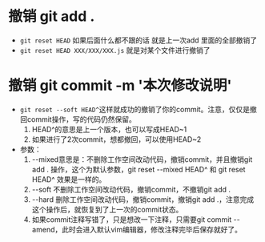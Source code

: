 # 撤销 git add .

- `git reset HEAD` 如果后面什么都不跟的话 就是上一次add 里面的全部撤销了
- `git reset HEAD XXX/XXX/XXX.js` 就是对某个文件进行撤销了

# 撤销 git commit -m '本次修改说明'

- `git reset --soft HEAD^`这样就成功的撤销了你的commit。注意，仅仅是撤回commit操作，写的代码仍然保留。
    1. HEAD^的意思是上一个版本，也可以写成HEAD~1
    2. 如果进行了2次commit，想都撤回，可以使用HEAD~2
- 参数：
    1. --mixed意思是：不删除工作空间改动代码，撤销commit，并且撤销git add . 操作，这个为默认参数，git reset --mixed HEAD^ 和 git reset HEAD^ 效果是一样的。
    2. --soft 不删除工作空间改动代码，撤销commit，不撤销git add .
    3. --hard 删除工作空间改动代码，撤销commit，撤销git add .，注意完成这个操作后，就恢复到了上一次的commit状态。
    4. 如果commit注释写错了，只是想改一下注释，只需要git commit --amend，此时会进入默认vim编辑器，修改注释完毕后保存就好了。
  